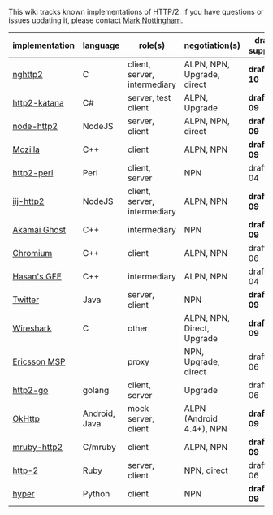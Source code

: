 This wiki tracks known implementations of HTTP/2. If you have questions or issues updating it, please contact [Mark Nottingham](mailto:mnot@mnot.net).

implementation | language | role(s) | negotiation(s) | draft support
--- | --- | --- | --- | ---
[nghttp2](https://github.com/tatsuhiro-t/nghttp2) | C | client, server, intermediary | ALPN, NPN, Upgrade, direct | **draft-10**
[http2-katana](https://github.com/MSOpenTech/http2-katana) | C# | server, test client | ALPN, Upgrade | **draft-09**
[node-http2](https://github.com/molnarg/node-http2) | NodeJS | server, client | ALPN, NPN, direct | **draft-09**
[Mozilla](https://wiki.mozilla.org/Networking/http2) | C++ | client | ALPN, NPN | **draft-09**
[http2-perl](https://github.com/sludin/http2-perl) | Perl | client, server | NPN | draft-04
[iij-http2](https://github.com/shigeki/interop-iij-http2) | NodeJS | client, server, intermediary | ALPN, NPN | **draft-09**
[Akamai Ghost](Akamaighost) | C++ | intermediary | NPN | **draft-09**
[Chromium](https://sites.google.com/a/chromium.org/dev/http2) | C++ | client | ALPN, NPN | draft-06
[Hasan's GFE](Hasansgfe) | C++ | intermediary | ALPN, NPN | draft-04
[Twitter](https://twitter.com/) | Java | server, client | NPN | **draft-09**
[Wireshark](https://bugs.wireshark.org/bugzilla/show_bug.cgi?id=9042) | C | other | ALPN, NPN, Direct, Upgrade | **draft-09**
[Ericsson MSP](EricssonMPS) | | proxy | NPN, Upgrade, direct | draft-06
[http2-go](https://github.com/Jxck/http2) | golang | client, server | Upgrade | draft-06
[OkHttp](https://github.com/square/okhttp) | Android, Java | mock server, client | ALPN (Android 4.4+), NPN | **draft-09**
[mruby-http2](https://github.com/matsumoto-r/mruby-http2) | C/mruby | client | ALPN, NPN | **draft-09**
[http-2](https://github.com/igrigorik/http-2) | Ruby | server, client | NPN, direct | draft-06
[hyper](https://github.com/lukasa/hyper) | Python | client | NPN | **draft-09**